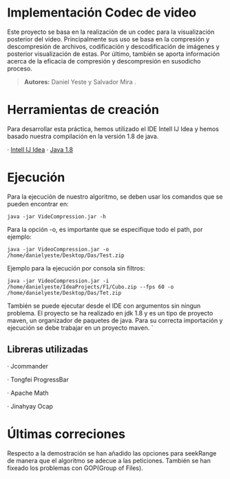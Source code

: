 ﻿# Implementación Codec de video
 Este proyecto se basa en la realización de un codec para la visualización posterior del vídeo. Principalmente sus uso se basa en la compresión y descompresión de archivos, codificación y descodificación de imágenes y posterior visualización de estas. Por último, también se aporta información acerca de la eficacia de compresión y descompresión en susodicho proceso.


> **Autores:** Daniel Yeste y Salvador Mira .

# Herramientas de creación

Para desarrollar esta práctica, hemos utilizado el IDE Intell IJ Idea y hemos basado nuestra compilación en la versión 1.8 de java.

· [Intell IJ Idea](https://www.jetbrains.com/idea)
· [Java 1.8](https://www.oracle.com/java/technologies/javase/jdk1.8-archive-downloads.html)




# Ejecución

Para la ejecución de nuestro algoritmo, se deben usar los comandos
que se pueden encontrar en: 

`
java -jar VideCompression.jar -h 
`

Para la opción -o, es importante que se especifique todo el path, por ejemplo:

`
java -jar VideoCompression.jar -o /home/danielyeste/Desktop/Das/Test.zip
`

Ejemplo para la ejecución por consola sin filtros:

`
java -jar VideoCompression.jar -i /home/danielyeste/IdeaProjects/F1/Cubo.zip --fps 60 -o /home/danielyeste/Desktop/Das/Tet.zip
`

También se puede ejecutar desde el IDE con
argumentos sin ningun problema. El proyecto se ha realizado en 
jdk 1.8 y es un tipo de proyecto maven, un organizador de 
paquetes de java. Para su correcta importación y ejecución
se debe trabajar en un proyecto maven.
`
## Libreras utilizadas

· Jcommander

· Tongfei ProgressBar

· Apache Math

· Jinahyay Ocap

# Últimas correciones
Respecto a la demostración se han añadido las opciones para seekRange de manera que el algoritmo se adecue a las peticiones. También se han fixeado los problemas con GOP(Group of Files).
